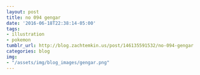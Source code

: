 ```yaml
---
layout: post
title: no 094 gengar
date: '2016-06-18T22:38:14-05:00'
tags: 
- illustration
- pokemon
tumblr_url: http://blog.zachtemkin.us/post/146135591532/no-094-gengar
categories: blog
img: 
- "/assets/img/blog_images/gengar.png" 
---
```

